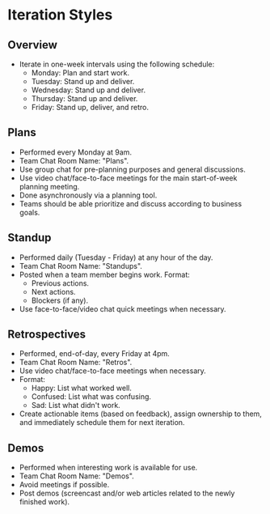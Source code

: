 # Iteration Styles

## Overview

- Iterate in one-week intervals using the following schedule:
  - Monday: Plan and start work.
  - Tuesday: Stand up and deliver.
  - Wednesday: Stand up and deliver.
  - Thursday: Stand up and deliver.
  - Friday: Stand up, deliver, and retro.

## Plans

- Performed every Monday at 9am.
- Team Chat Room Name: "Plans".
- Use group chat for pre-planning purposes and general discussions.
- Use video chat/face-to-face meetings for the main start-of-week planning meeting.
- Done asynchronously via a planning tool.
- Teams should be able prioritize and discuss according to business goals.

## Standup

- Performed daily (Tuesday - Friday) at any hour of the day.
- Team Chat Room Name: "Standups".
- Posted when a team member begins work. Format:
  - Previous actions.
  - Next actions.
  - Blockers (if any).
- Use face-to-face/video chat quick meetings when necessary.

## Retrospectives

- Performed, end-of-day, every Friday at 4pm.
- Team Chat Room Name: "Retros".
- Use video chat/face-to-face meetings when necessary.
- Format:
  - Happy: List what worked well.
  - Confused: List what was confusing.
  - Sad: List what didn't work.
- Create actionable items (based on feedback), assign ownership to them, and immediately schedule
  them for next iteration.

## Demos

- Performed when interesting work is available for use.
- Team Chat Room Name: "Demos".
- Avoid meetings if possible.
- Post demos (screencast and/or web articles related to the newly finished work).
